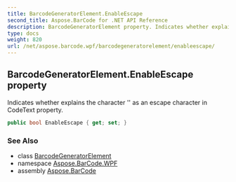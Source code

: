 ```yaml
---
title: BarcodeGeneratorElement.EnableEscape
second_title: Aspose.BarCode for .NET API Reference
description: BarcodeGeneratorElement property. Indicates whether explains the character  as an escape character in CodeText property
type: docs
weight: 820
url: /net/aspose.barcode.wpf/barcodegeneratorelement/enableescape/
---
```

## BarcodeGeneratorElement.EnableEscape property

Indicates whether explains the character '\' as an escape character in CodeText property.

```csharp
public bool EnableEscape { get; set; }
```

### See Also

* class [BarcodeGeneratorElement](../)
* namespace [Aspose.BarCode.WPF](../../../aspose.barcode.wpf/)
* assembly [Aspose.BarCode](../../../)


